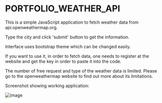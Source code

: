 # PORTFOLIO_WEATHER_API

This is a simple JavaScript application to fetch weather data from api.openweathermap.org.

Type the city and click 'submit' button to get the information.

Interface uses bootstrap theme which can be changed easily.

If you want to use it, in order to fetch data, one needs to register at the website and get the key in order to paste it into the code.

The number of free request and type of the weather data is limited. Please go to the openweathermap website to find out more about its limitations.

Screenshot showing working application:

![image](https://user-images.githubusercontent.com/88635610/151430292-87b707fe-9a9a-4223-b3a8-33dff7c68086.png)
